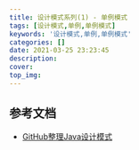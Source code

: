```yaml
---
title: 设计模式系列(1) - 单例模式
tags: [设计模式,单例,单例模式]
keywords: '设计模式,单例,单例模式'
categories: []
date: 2021-03-25 23:23:45
description:
cover:
top_img:
---
```



## 参考文档

* [GitHub整理Java设计模式](https://github.com/iluwatar/java-design-patterns)